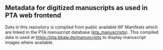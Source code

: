## Metadata for digitized manuscripts as used in PTA web frontend

Data in this repository is compiled from public available IIIF Manifests which are linked in the PTA manuscript database ([pta_manuscripts](https://github.com/PatristicTextArchive/pta_manuscripts)).
This compiled data is used at https://pta.bbaw.de/manuscripts to display manuscript images where available.


